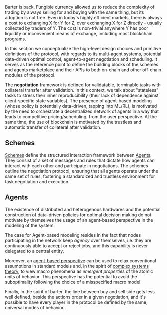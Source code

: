 Barter is back. Fungible currency allowed us to reduce the complexity of trading by always selling for and buying with the same thing, but its adoption is not free. Even in today's highly efficient markets, there is always a cost to exchanging X for Y for Z, over exchanging X for Z directly - usually collected by traders of Y. The cost is non-trivial anywhere Y has poor liquidity or inconvenient means of exchange, including most blockchain programs.

In this section we conceptualize the high-level design choices and primitive definitions of the protocol, with regards to its multi-agent systems, potential data-driven optimal control, agent-to-agent negotiation and scheduling. It serves as the reference point to define the building blocks of the schemes and agents marketplace and their APIs to both on-chain and other off-chain modules of the protocol.

The **negotiation** framework is defined for validatable, terminable tasks with collateral transfer after validation. In this context, we talk about "stateless" tasks to stress their inner reproducibility (their lack of dependence against client-specific state variables). The presence of agent-based modeling (whose policy is potentially data-driven, tapping into ML/RL), is motivated by the need to orchestrate a decentralized network of agents in a way that leads to competitive pricing/scheduling, from the user perspective. At the same time, the use of blockchain is motivated by the trustless and automatic transfer of collateral after validation.

## Schemes

[Schemes](For_Negotiation/Schemes.md) define the structured interaction framework between [Agents](For_Negotiation/Agents.md). They consist of a set of messages and rules that dictate how agents can interact with each other and participate in negotiations. The schemes outline the negotiation protocol, ensuring that all agents operate under the same set of rules, fostering a standardized and trustless environment for task negotiation and execution.

## Agents

The existence of distributed and heterogenous hardwares and the potential construction of data-driven policies for optimal decision making do not motivate by themselves the usage of an agent-based perspective in the modeling of the system.

The case for Agent-based modeling resides in the fact that nodes participating in the network keep *agency* over themselves, i.e. they are continuously able to accept or reject jobs, and this capability is never delegated to a central entity.

Moreover, an [agent-based perspective](https://www.doynefarmer.com/publications) can be used to relax conventional assumptions in standard models and, in the spirit of [complex systems theory](https://www.econophysix.com/publications), to view macro phenomena as *emergent properties* of the atomic units of behavior. This perspective has the potential to avoid the suboptimality following the choice of a misspecified macro model.

Finally, in the spirit of barter, the line between buy and sell side gets less well defined, beside the actions order in a given negotiation, and it's possible to have every player in the protocol be defined by the same, universal modes of behavior.